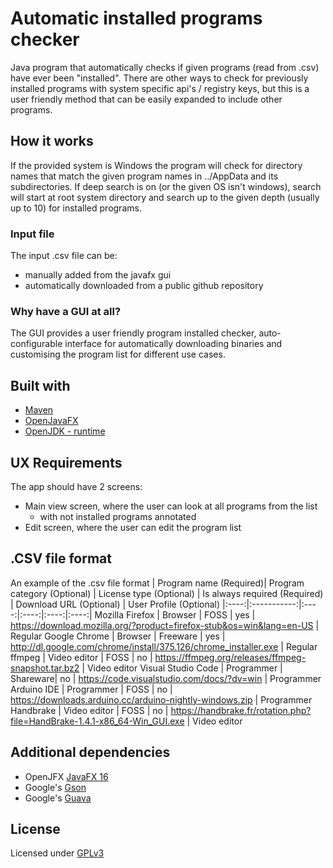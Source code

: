 # Automatic installed programs checker
Java program that automatically checks if given programs (read from .csv) have ever been "installed". There are other ways to check for previously installed programs with system specific api's / registry keys, but this is a user friendly method that can be easily expanded to include other programs.

## How it works
If the provided system is Windows the program will check for directory names that match the given program names in ../AppData and its subdirectories.
If deep search is on (or the given OS isn't windows), search will start at root system directory and search up to the given depth (usually up to 10) for installed programs.

### Input file
The input .csv file can be:
* manually added from the javafx gui
* automatically downloaded from a public github repository

### Why have a GUI at all?
The GUI provides a user friendly program installed checker, auto-configurable interface for automatically downloading binaries and customising the program list for different use cases.

## Built with
* [Maven](https://mvnrepository.com/artifact/org.openjfx/javafx/11.0.2)
* [OpenJavaFX](https://openjfx.io/openjfx-docs/)
* [OpenJDK - runtime](https://www.openlogic.com/openjdk-downloads)

## UX Requirements
The app should have 2 screens:
* Main view screen, where the user can look at all programs from the list
  * with not installed programs annotated  
* Edit screen, where the user can edit the program list

## .CSV file format
An example of the .csv file format
| Program name (Required)| Program category (Optional) | License type (Optional) | Is always required (Required) | Download URL (Optional) | User Profile (Optional)
|:----:|:-----------:|:----:|:----:|:----:|:----:|
Mozilla Firefox | Browser | FOSS | yes | https://download.mozilla.org/?product=firefox-stub&os=win&lang=en-US | Regular
Google Chrome | Browser | Freeware | yes | http://dl.google.com/chrome/install/375.126/chrome_installer.exe | Regular
ffmpeg | Video editor | FOSS | no | https://ffmpeg.org/releases/ffmpeg-snapshot.tar.bz2 | Video editor
Visual Studio Code | Programmer | Shareware| no | https://code.visualstudio.com/docs/?dv=win | Programmer
Arduino IDE | Programmer | FOSS | no | https://downloads.arduino.cc/arduino-nightly-windows.zip | Programmer
Handbrake | Video editor | FOSS | no | https://handbrake.fr/rotation.php?file=HandBrake-1.4.1-x86_64-Win_GUI.exe | Video editor

## Additional dependencies
* OpenJFX [JavaFX 16](https://mvnrepository.com/artifact/org.openjfx/javafx/16)
* Google's [Gson](https://mvnrepository.com/artifact/com.google.code.gson/gson)
* Google's [Guava](https://mvnrepository.com/artifact/com.google.guava/guava)

## License
Licensed under [GPLv3](https://www.gnu.org/licenses/gpl-3.0.html)
